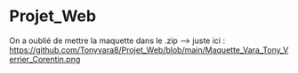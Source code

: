 # Projet_Web

On a oublié de mettre la maquette dans le .zip  --> juste ici : https://github.com/Tonyvara8/Projet_Web/blob/main/Maquette_Vara_Tony_Verrier_Corentin.png
